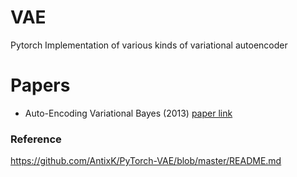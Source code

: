 # VAE
Pytorch Implementation of various kinds of variational autoencoder

# Papers
* Auto-Encoding Variational Bayes (2013) [paper link](https://arxiv.org/abs/1312.6114)

### Reference
https://github.com/AntixK/PyTorch-VAE/blob/master/README.md
